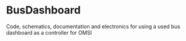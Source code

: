 # BusDashboard
Code, schematics, documentation and electronics for using a used bus dashboard as a controller for OMSI
